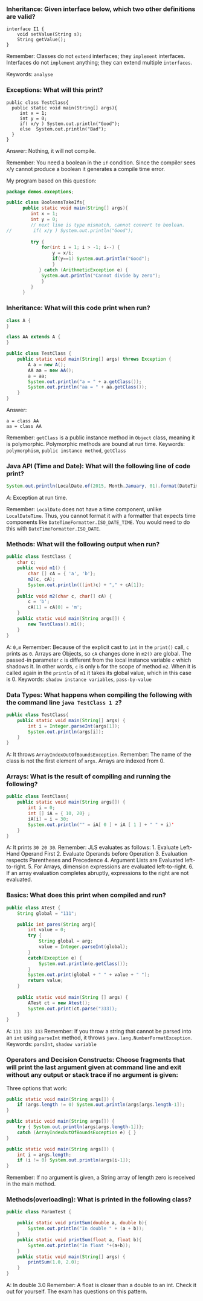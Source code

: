 ### Inheritance: Given interface below, which two other definitions are valid?

```
interface I1 {
    void setValue(String s);
    String getValue();
}
```

Remember: 
Classes do not `extend` interfaces; they `implement` interfaces.
Interfaces do not `implement` anything; they can extend multiple `interfaces`.

Keywords: `analyse`

### Exceptions: What will this print?

```
public class TestClass{
  public static void main(String[] args){
     int x = 1;
     int y = 0;
     if( x/y ) System.out.println("Good");
     else  System.out.println("Bad");
  }
}
```

Answer: Nothing, it will not compile.


Remember: You need a boolean in the `if` condition. Since the compiler sees x/y cannot produce a boolean it generates a compile time error.

My program based on this question: 
```java
package demos.exceptions;

public class BooleansTakeIfs{
	  public static void main(String[] args){
	     int x = 1;
	     int y = 0;
	     // next line is type mismatch, cannot convert to boolean.
//	      if( x/y ) System.out.println("Good");
	     
	     try {
	    	 for(int i = 1; i > -1; i--) {
	    		 y = x/i;
	    		 if(y==1) System.out.println("Good");
	    		 }
	     	} catch (ArithmeticException e) { 
	    	 System.out.println("Cannot divide by zero");
	    	 }
	     }
	  }
```


### Inheritance: What will this code print when run?

```java
class A {
}

class AA extends A {
}

public class TestClass {
    public static void main(String[] args) throws Exception {
        A a = new A();
        AA aa = new AA();
        a = aa;
        System.out.println("a = " + a.getClass());
        System.out.println("aa = " + aa.getClass());
    }
}
```

Answer: 
``` 
a = class AA
aa = class AA
```

Remember: 
`getClass` is a public instance method in `Object` class, meaning it is polymorphic.
Polymorphic methods are bound at run time. 
Keywords: `polymorphism`, `public instance method`, `getClass`

### Java API (Time and Date): What will the following line of code print?

```java
System.out.println(LocalDate.of(2015, Month.January, 01).format(DateTimeFormatter.ISO_DATE_TIME));
```

_A_: Exception at run time.

Remember:
`LocalDate` does not have a time component, unlike `LocalDateTime`. Thus, you cannot format it with a formatter that expects time components like `DateTimeFormatter.ISO_DATE_TIME`. You would need to do this with `DateTimeFormatter.ISO_DATE`.

### Methods: What will the following output when run?

```java
public class TestClass {
    char c;
    public void m1() {
        char [] cA = { 'a', 'b'};
        m2(c, cA);
        System.out.println(((int)c) + "," + cA[1]);
    }
    public void m2(char c, char[] cA) {
        c = 'b';
        cA[1] = cA[0] = 'm';
    }
    public static void main(String args[]) {
        new TestClass().m1();
    }
}
```

A: `0,m`
Remember: Because of the explicit cast to `int` in the `print()` call, `c` prints as `0`.
Arrays are Objects, so `cA` changes done in `m2()` are global.
The passed-in parameter `c` is different from the local instance variable `c` which shadows it. In other words, `c` is only `b` for the scope of method `m2`. When it is called again in the `println` of `m1` it takes its global value, which in this case is 0.
Keywords: `shadow instance variables`, `pass-by-value`

### Data Types: What happens when compiling the following with the command line `java TestClass 1 2`?

```java
public class TestClass{
    public static void main(String[] args) {
        int i = Integer.parseInt(args[1]);
        System.out.println(args[i]);
    }
}
```

A: It throws `ArrayIndexOutOfBoundsException`.
Remember:
The name of the class is not the first element of `args`.
Arrays are indexed from 0.

### Arrays: What is the result of compiling and running the following?

```java 
public class TestClass{
    public static void main(String args[]) {
        int i = 0;
        int [] iA = { 10, 20} ;
        iA[i] = i = 30;
        System.out.println("" = iA[ 0 ] + iA [ 1 ] + " " + i)'
    }
}
```

A: It prints `30 20 30`.
Remember: 
JLS evaluates as follows:
    1. Evaluate Left-Hand Operand First
    2. Evaluate Operands before Operation
    3. Evaluation respects Parentheses and Precedence
    4. Argument Lists are Evaluated left-to-right.
    5. For Arrays, dimension expressions are evaluated left-to-right. 
    6. If an array evaluation completes abruptly, expressions to the right are not evaluated.

### Basics: What does this print when compiled and run?

```java
public class ATest {
    String global = "111";

    public int pares(String arg){
        int value = 0;
        try {
            String global = arg;
            value = Integer.parseInt(global);
        }
        catch(Exception e) {
            System.out.println(e.getClass());
        }
        System.out.print(global + " " + value + " ");
        return value;
    }
    
    public static void main(String [] args) {
        ATest ct = new Atest();
        System.out.print(ct.parse("333));
    }
}
```

A: `111 333 333`
Remember: 
If you throw a string that cannot be parsed into an `int` using `parseInt` method, it throws `java.lang.NumberFormatException`.
Keywords: `parsInt`, `shadow variable`

### Operators and Decision Constructs: Choose fragments that will print the last argument given at command line and exit without any output or stack trace if no argument is given:

Three options that work:

```java
public static void main(String args[]) {
    if (args.length != 0) System.out.println(args[args.length-1]);
}
```

```java
public static void main(String args[]) {
    try { System.out.println(args[args.length-1])};
    catch (ArrayIndexOutOfBoundsException e) { }
}
```

```java
public static void main(String args[]) {
    int i = args.length;
    if (i != 0) System.out.println(args[i-1]);
}
```

Remember:
If no argument is given, a String array of length zero is received in the main method.

### Methods(overloading): What is printed in the following class?

```java
public class ParamTest {

    public static void printSum(double a, double b){
        System.out.println("In double " + (a + b));
    }
    public static void printSum(float a, float b){
        System.out.println("In float "+(a+b));
    }
    public static void main(String[] args) {
        printSum(1.0, 2.0);
    }
}
```

A: In double 3.0
Remember:
A float is closer than a double to an int. Check it out for yourself. The exam has questions on this pattern. 
